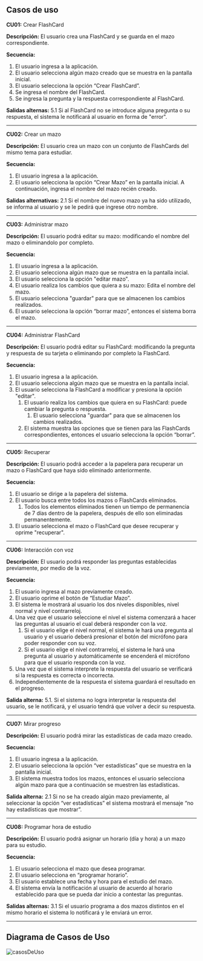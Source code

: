 ## Casos de uso

**CU01:** Crear FlashCard

**Descripción:** El usuario crea una FlashCard y se guarda en el mazo correspondiente.

**Secuencia:**
1. El usuario ingresa a la aplicación.
2. El usuario selecciona algún mazo creado que se muestra en la pantalla inicial.
3. El usuario selecciona la opción “Crear FlashCard”.
4. Se ingresa el nombre del FlashCard.
5. Se ingresa la pregunta y la respuesta correspondiente al FlashCard.

**Salidas alternas:** 5.1 Si al FlashCard no se introduce alguna pregunta o su respuesta, el sistema le notificará al usuario en forma de "error".

------------
**CU02:** Crear un mazo

**Descripción:** El usuario crea un mazo con un conjunto de FlashCards del mismo tema para estudiar.

**Secuencia:**
1. El usuario ingresa a la aplicación.
2. El usuario selecciona la opción “Crear Mazo” en la pantalla inicial. A continuación, ingresa el nombre del mazo recién creado.

**Salidas alternativas:** 2.1 Si el nombre del nuevo mazo ya ha sido utilizado, se informa al usuario y se le pedirá que ingrese otro nombre.


------------

**CU03:** Administrar mazo

**Descripción:** El usuario podrá editar su mazo: modificando el nombre del mazo o eliminandolo por completo.

**Secuencia:**
1. El usuario ingresa a la aplicación.
2. El usuario selecciona algún mazo que se muestra en la pantalla incial.
3. El usuario selecciona la opción "editar mazo".
4. El usuario realiza los cambios que quiera a su mazo: Edita el nombre del mazo.
5. El usuario selecciona "guardar" para que se almacenen los cambios realizados.
6. El usuario selecciona la opción “borrar mazo”, entonces el sistema borra el mazo.

------------

**CU04:** Administrar FlashCard

**Descripción:** El usuario podrá editar su FlashCard: modificando la pregunta y respuesta de su tarjeta o eliminando por completo la FlashCard.

**Secuencia:**
1. El usuario ingresa a la aplicación.
2. El usuario selecciona algún mazo que se muestra en la pantalla incial.
3. El usuario selecciona la FlashCard a modificar y presiona la opción "editar".
	1.  El usuario realiza los cambios que quiera en su FlashCard: puede cambiar la pregunta o respuesta.
		1. El usuario selecciona "guardar" para que se almacenen los cambios realizados.
	1. El sistema muestra las opciones que se tienen para las FlashCards correspondientes, entonces el usuario selecciona la opción “borrar”.

------------
**CU05:** Recuperar

**Descripción:** El usuario podrá acceder a la papelera para recuperar un mazo o FlashCard que haya sido eliminado anteriormente.

**Secuencia:**
1. El usuario se dirige a la papelera del sistema.
2. El usuario busca entre todos los mazos o FlashCards eliminados. 
	1. Todos los elementos eliminados tienen un tiempo de permanencia de 7 días dentro de la papelera, después de ello son eliminadas permanentemente. 
1. El usuario selecciona el mazo o FlashCard que desee recuperar y oprime "recuperar".

------------
**CU06:** Interacción con voz

**Descripción:** El usuario podrá responder las preguntas establecidas previamente, por medio de la voz.

**Secuencia:**
1. El usuario ingresa al mazo previamente creado. 
1. El usuario oprime el botón de “Estudiar Mazo”.
1. El sistema le mostrará al usuario los dos niveles disponibles, nivel normal y nivel contrarreloj.
1. Una vez que el usuario seleccione el nivel el sistema comenzará a hacer las preguntas al usuario el cual deberá responder con la voz. 
	1. Si el usuario elige el nivel normal, el sistema le hará una pregunta al usuario y el usuario deberá presionar el botón del micrófono para poder responder con su voz. 
	1.  Si el usuario elige el nivel contrarreloj, el sistema le hará una pregunta al usuario y automáticamente se encenderá el micrófono para que el usuario responda con la voz. 
1. Una vez que el sistema interprete la respuesta del usuario se verificará si la respuesta es correcta o incorrecta. 
1. Independientemente de la respuesta el sistema guardará el resultado en el progreso. 

**Salida alterna:** 5.1. Si el sistema no logra interpretar la respuesta del usuario, se le notificará, y el usuario tendrá que volver a decir su respuesta.

------------


**CU07:** Mirar progreso

**Descripción:** El usuario podrá mirar las estadísticas de cada mazo creado.

**Secuencia:**
1. El usuario ingresa a la aplicación.
1. El usuario selecciona la opción “ver estadísticas” que se muestra en la pantalla inicial.
1. El sistema muestra todos los mazos, entonces el usuario selecciona algún mazo para que a continuación se muestren las estadísticas.

**Salida alterna:** 2.1 Si no se ha creado algún mazo previamente, al seleccionar la opción “ver estadísticas” el sistema mostrará el mensaje “no hay estadísticas que mostrar”.

------------



**CU08:** Programar hora de estudio

**Descripción:** El usuario podrá asignar un horario (día y hora) a un mazo para su estudio.

**Secuencia:**
1. El usuario selecciona el mazo que desea programar.
1. El usuario selecciona en “programar horario”.
1. El usuario establece una fecha y hora para el estudio del mazo.
1. El sistema envía la notificación al usuario de acuerdo al horario establecido para que se pueda dar inicio a contestar las preguntas.

**Salidas alternas:** 3.1 Si el usuario programa a dos mazos distintos en el mismo horario el sistema lo notificará y le enviará un error.




------------

## Diagrama de Casos de Uso

![casosDeUso](https://lh3.googleusercontent.com/E2VaYXfyh_onmt5E1E1HkdKK_diZmaMRo9wCyFF5f3eewtdyDmtarWILuYTHHuhkG_MgvpjhgfMN2DMDjkXK4FYxpnhun4fRuL7qiXuufUGa6avLb6uM4XI7_pD3nva-Z23FCv6QvixKdScsREcsvAarUkp5sjYSHyvFU-pz277YLxpz8VRCGMW4zkLLlZnm71AMYzY81JbQwu_V4nhXECR22EL6bC4i1yT06QXByWi_jTlQpB-TJjkaFRS2-_F9Hf7O6q2MSUQZ6GMPJXvRJhMS3-_cKTd2wYm3DvhvwVcEGoNeJrmOC95iEcLZwMKhu1DiOHq_JZWnC0FxVIJFJBAk4h6XvJtmF5Amh95iQWutCkGXjFEZJMBGxrD2LEOBM5oPMEKzA1EeTPP7H5ewL8h51vDMTqlO0hgN61lYTQjGhxTvAHMT_5QAhJS_v2tN_Rq6QdywS2FWMAh5xOL2BBw6SnWjNRcGctsfOdJwjQhXCKnm5ZVcoZOSw-ohMvChE9Wkgcc_7pY7cSiTtHfp6BAAKVqd9TA84lyV0MZas7_sZ9OiskUMD5s6JRuZ8a7ezh3BFvhBb_Zq8Nkk2474-FSG2Q7L88QzbMY5JrA2EBOG9ZZY98mfIBeC-3Ucez24cSJaW11WPqWXcjxJSp5pT4mMHnInUfzLGhvVhhQSrW51WhG2xx1FsGkGBtCP=w854-h903-no?authuser=0)